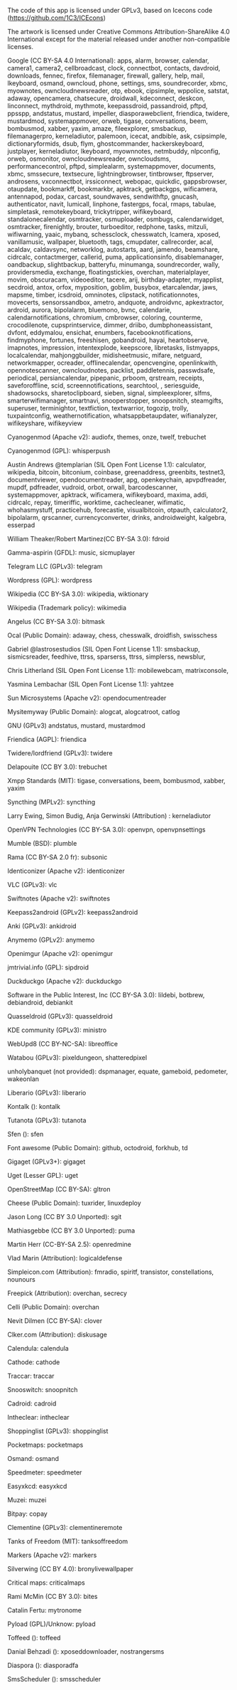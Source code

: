 The code of this app is licensed under GPLv3, based on Icecons code (https://github.com/1C3/ICEcons)

The artwork is licensed under Creative Commons Attribution-ShareAlike 4.0 International except for the material released under another non-compatible licenses.


Google (CC BY-SA 4.0 International): apps, alarm, browser, calendar, camera1, camera2, cellbroadcast, clock, connectbot, contacts, davdroid, downloads, fennec, firefox, filemanager, firewall, gallery, help, mail, lkeyboard, osmand, owncloud, phone, settings, sms, soundrecorder, xbmc, myownotes, owncloudnewsreader, otp, ebook, cipsimple, wppolice, satstat, adaway, opencamera, chatsecure, droidwall, kdeconnect, deskcon, linconnect, mythdroid, mythmote, keepassdroid, passandroid, pftpd, ppsspp, andstatus, mustard, impeller, diasporawebclient, friendica, twidere, mustardmod, systemappmover, orweb, tigase, conversations, beem, bombusmod, xabber, yaxim, amaze, fileexplorer, smsbackup, filemanagerpro, kerneladiutor, palemoon, icecat, andbible, ask, csipsimple, dictionaryformids, dsub, flym, ghostcommander, hackerskeyboard, justplayer, kerneladiutor, lkeyboard, myownnotes, netmbuddy, nlpconfig, orweb, osmonitor, owncloudnewsreader, owncloudsms, performancecontrol, pftpd, simplealarm, systemappmover, documents, xbmc, smssecure, textsecure, lightningbrowser, tintbrowser, ftpserver, androsens, vxconnectbot, irssiconnect, webopac, quickdic, gappsbrowser, otaupdate, bookmarkff, bookmarkbr, apktrack, getbackgps, wificamera, antennapod, podax, carcast, soundwaves, sendwithftp, gnucash, authenticator, navit, lumicall, linphone, fastergps, focal, rmaps, tabulae, simpletask, remotekeyboard, trickytripper, wifikeyboard, standalonecalendar, osmtracker, osmuploader, osmbugs, calendarwidget, osmtracker, firenightly, brouter, turboeditor, redphone, tasks, mitzuli, wifiwarning, yaaic, mybanq, schessclock, chesswatch, lcamera, xposed, vanillamusic, wallpaper, bluetooth, tags, cmupdater, callrecorder, acal, acaldav, caldavsync, networklog, autostarts, aard, jamendo, beamshare, cidrcalc, contactmerger, callerid, puma, applicationsinfo, disablemanager, oandbackup, slightbackup, batteryfu, minumanga, soundrecorder, wally, providersmedia, exchange, floatingstickies, overchan, materialplayer, movim, obscuracam, videoeditor, tacere, arij, birthday-adapter, myapplist, secdroid, antox, orfox, myposition, goblim, busybox, etarcalendar, jaws, mapsme, timber, icsdroid, omninotes, clipstack, notificationnotes, movecerts, sensorssandbox, ametro, andquote, androidvnc, apkextractor, ardroid, aurora, bipolalarm, bluemono, bvnc, calendarie, calendarnotifications, chromium, cmbrowser, coloring, counterme, crocodilenote, cupsprintservice, dimmer, driibo, dumbphoneassistant, dvfont, eddymalou, ensichat, enumbers, facebooknotifications, findmyphone, fortunes, freeshisen, gobandroid, hayai, heartobserve, imapnotes, impression, intentexplode, keepscore, libretasks, listmyapps, localcalendar, mahjonggbuilder, midisheetmusic, mifare, netguard, networkmapper, ocreader, offlinecalendar, opencvengine, openlinkwith, opennotescanner, owncloudnotes, packlist, paddletennis, passwdsafe, periodical, persiancalendar, pipepanic, prboom, qrstream, receipts, saveforoffline, scid, screennotifications, searchtool, , seriesguide, shadowsocks, sharetoclipboard, sieben, signal, simpleexplorer, slfms, smarterwifimanager, smartnavi, snooperstopper, snoopsnitch, steamgifts, superuser, terminightor, textfiction, textwarrior, togozip, trolly, tuxpaintconfig, weathernotification, whatsappbetaupdater, wifianalyzer, wifikeyshare, wifikeyview

Cyanogenmod (Apache v2): audiofx, themes, onze, twelf, trebuchet

Cyanogenmod (GPL): whisperpush

Austin Andrews @templarian (SIL Open Font License 1.1): calculator, wikipedia, bitcoin, bitconium, coinbase, greenaddress, greenbits, testnet3, documentviewer, opendocumentreader, apg, openkeychain, apvpdfreader, mupdf, pdfreader, vudroid, orbot, orwall, barcodescanner, systemappmover, apktrack, wificamera, wifikeyboard, maxima, addi, cidrcalc, repay, timeriffic, worktime, cachecleaner, wifimatic, whohasmystuff, practicehub, forecastie, visualbitcoin, otpauth, calculator2, bipolalarm, qrscanner, currencyconverter, drinks, androidweight, kalgebra, esserpad

William Theaker/Robert Martinez(CC BY-SA 3.0): fdroid

Gamma-aspirin (GFDL): music, sicmuplayer

Telegram LLC (GPLv3): telegram

Wordpress (GPL): wordpress

Wikipedia (CC BY-SA 3.0): wikipedia, wiktionary

Wikipedia (Trademark policy): wikimedia

Angelus (CC BY-SA 3.0): bitmask

Ocal (Public Domain): adaway, chess, chesswalk, droidfish, swisschess

Gabriel @lastrosestudios (SIL Open Font License 1.1): smsbackup, sismicsreader, feedhive, ttrss, sparserss, ttrss, simplerss, newsblur,

Chris Litherland (SIL Open Font License 1.1): mobilewebcam, matrixconsole, 

Yasmina Lembachar (SIL Open Font License 1.1): yahtzee

Sun Microsystems (Apache v2): opendocumentreader

Mysitemyway (Public Domain): alogcat, alogcatroot, catlog

GNU (GPLv3) andstatus, mustard, mustardmod

Friendica (AGPL): friendica

Twidere/lordfriend (GPLv3): twidere

Delapouite (CC BY 3.0): trebuchet

Xmpp Standards (MIT): tigase, conversations, beem, bombusmod, xabber, yaxim

Syncthing (MPLv2): syncthing

Larry Ewing, Simon Budig, Anja Gerwinski (Attribution) : kerneladiutor

OpenVPN Technologies (CC BY-SA 3.0): openvpn, openvpnsettings

Mumble (BSD): plumble

Rama (CC BY-SA 2.0 fr): subsonic

Identiconizer (Apache v2): identiconizer

VLC (GPLv3): vlc

Swiftnotes (Apache v2): swiftnotes

Keepass2android (GPLv2): keepass2android

Anki (GPLv3): ankidroid

Anymemo (GPLv2): anymemo

Openimgur (Apache v2): openimgur

jmtrivial.info (GPL): sipdroid

Duckduckgo (Apache v2): duckduckgo

Software in the Public Interest, Inc (CC BY-SA 3.0): lildebi, botbrew, debiandroid, debiankit

Quasseldroid (GPLv3): quasseldroid

KDE community (GPLv3): ministro

WebUpd8 (CC BY-NC-SA): libreoffice

Watabou (GPLv3): pixeldungeon, shatteredpixel

unholybanquet (not provided): dspmanager, equate, gameboid, pedometer, wakeonlan

Liberario (GPLv3): liberario

Kontalk (): kontalk

Tutanota (GPLv3): tutanota

Sfen (): sfen

Font awesome (Public Domain): github, octodroid, forkhub, td

Gigaget (GPLv3+): gigaget

Uget (Lesser GPL): uget

OpenStreetMap (CC BY-SA): gltron

Cheese (Public Domain): tuxrider, linuxdeploy

Jason Long (CC BY 3.0 Unported): sgit

Mathiasgebbe (CC BY 3.0 Unported): puma

Martin Herr (CC-BY-SA 2.5): openredmine

Vlad Marin (Attribution): logicaldefense

Simpleicon.com (Attribution): fmradio, spiritf, transistor, constellations, nounours

Freepick (Attribution): overchan, secrecy

Celli (Public Domain): overchan

Nevit Dilmen (CC BY-SA): clover

Clker.com (Attribution): diskusage

Calendula: calendula

Cathode: cathode

Traccar: traccar

Snooswitch: snoopnitch

Cadroid: cadroid

Intheclear: intheclear

Shoppinglist (GPLv3): shoppinglist

Pocketmaps: pocketmaps

Osmand: osmand

Speedmeter: speedmeter

Easyxkcd: easyxkcd

Muzei: muzei

Bitpay: copay

Clementine (GPLv3): clementineremote

Tanks of Freedom (MIT): tanksoffreedom
  
Markers (Apache v2): markers

Silverwing (CC BY 4.0): bronylivewallpaper

Critical maps: criticalmaps

Rami McMin (CC BY 3.0): bites

Catalin Fertu: mytronome

Pyload (GPL)/Unknow: pyload

Toffeed (): toffeed

Danial Behzadi (): xposeddownloader, nostrangersms

Diaspora (): diasporadfa

SmsScheduler (): smsscheduler
